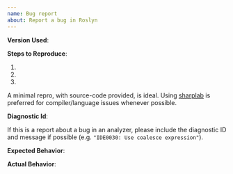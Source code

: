 ```yaml
---
name: Bug report
about: Report a bug in Roslyn
---
```


**Version Used**: 

**Steps to Reproduce**:

1. 
2. 
3. 

A minimal repro, with source-code provided, is ideal.  Using [sharplab](https://sharplab.io/) is preferred for compiler/language issues whenever possible.

**Diagnostic Id**:

If this is a report about a bug in an analyzer, please include the diagnostic ID and message if possible (e.g. `"IDE0030: Use coalesce expression"`).

**Expected Behavior**:

**Actual Behavior**:
